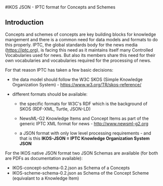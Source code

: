 #IKOS JSON - IPTC format for Concepts and Schemes

## Introduction
Concepts and schemes of concepts are key building blocks for knowledge mangement and there is a common need for data models and formats to do this properly.
IPTC, the global standards body for the news media (https://iptc.org), is facing this need as it maintains itself many Controlled Vocabularies used for news. But also its members share this need for their own vocabularies and vocabularies required for the processing of news.

For that reason IPTC has taken a few basic decisions:

- the data model should follow the W3C SKOS (Simple Knowledge Organization System) - https://www.w3.org/TR/skos-reference/

- different formats should be available:

	- the specific formats for W3C's RDF which is the background of SKOS (RDF-XML, Turtle, JSON-LD)

	- NewsML-G2 Knowledge Items and Concept Items as part of the generic IPTC XML format for news - http://www.newsml-g2.org

	- a JSON format with only low level processing requirements - and that is this **IKOS-JSON = IPTC Knowledge Organization System JSON**

For the IKOS native JSON format two JSON Schemas are available (for both are PDFs as documentation available):

- IKOS-concept-schema-0.2.json as Schema of a Concepts
- IKOS-scheme-schema-0.2.json as Schema of the Concept Scheme (equivalant to a Knowledge Item)
